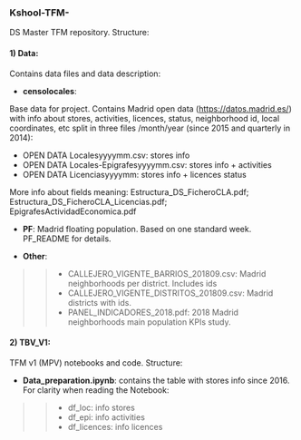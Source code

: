 ### Kshool-TFM-
DS Master TFM repository. Structure:

#### 1) Data:   
Contains data files and data description:
>
- **censolocales**:  
>>
Base data for project. Contains Madrid open data (https://datos.madrid.es/) with info about stores,        activities, licences, status, neighborhood id, local coordinates, etc split in three files /month/year       (since 2015 and quarterly in 2014):  
>>
- OPEN DATA Localesyyyymm.csv: stores info  
- OPEN DATA Locales-Epigrafesyyyymm.csv: stores info + activities  
- OPEN DATA Licenciasyyyymm: stores info + licences status  
>>
More info about fields meaning: Estructura_DS_FicheroCLA.pdf; Estructura_DS_FicheroCLA_Licencias.pdf;       EpigrafesActividadEconomica.pdf   
        
- **PF**: Madrid floating population. Based on one standard week. PF_README for details.    

- **Other**:  
>>- CALLEJERO_VIGENTE_BARRIOS_201809.csv: Madrid neighborhoods per district. Includes ids
>>- CALLEJERO_VIGENTE_DISTRITOS_201809.csv: Madrid districts with ids.
>>- PANEL_INDICADORES_2018.pdf: 2018 Madrid neighborhoods main population KPIs study.

#### 2) TBV_V1: 
TFM v1 (MPV) notebooks and code. Structure:   
>
- **Data_preparation.ipynb**: contains the table with stores info since 2016. For clarity when reading the Notebook:  
>>- df_loc: info stores
>>- df_epi: info activities
>>- df_licences: info licences




